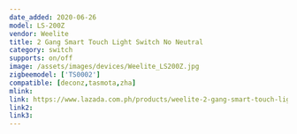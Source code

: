 ```yaml
---
date_added: 2020-06-26
model: LS-200Z
vendor: Weelite
title: 2 Gang Smart Touch Light Switch No Neutral
category: switch
supports: on/off
image: /assets/images/devices/Weelite_LS200Z.jpg
zigbeemodel: ['TS0002']
compatible: [deconz,tasmota,zha]
mlink: 
link: https://www.lazada.com.ph/products/weelite-2-gang-smart-touch-light-switch-ac100-240v-works-with-amazon-alexa-google-home-and-siri-shortcut-smart-gateway-required-no-neutral-wire-required-i566086208-s1539278997.html
link2: 
link3: 
---
```

